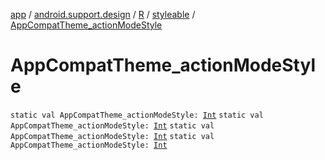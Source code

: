 [app](../../../index.md) / [android.support.design](../../index.md) / [R](../index.md) / [styleable](index.md) / [AppCompatTheme_actionModeStyle](.)

# AppCompatTheme_actionModeStyle

`static val AppCompatTheme_actionModeStyle: `[`Int`](https://kotlinlang.org/api/latest/jvm/stdlib/kotlin/-int/index.html)
`static val AppCompatTheme_actionModeStyle: `[`Int`](https://kotlinlang.org/api/latest/jvm/stdlib/kotlin/-int/index.html)
`static val AppCompatTheme_actionModeStyle: `[`Int`](https://kotlinlang.org/api/latest/jvm/stdlib/kotlin/-int/index.html)
`static val AppCompatTheme_actionModeStyle: `[`Int`](https://kotlinlang.org/api/latest/jvm/stdlib/kotlin/-int/index.html)